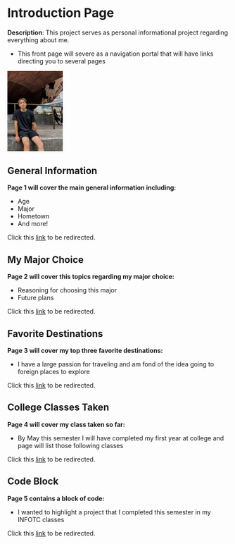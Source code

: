 # Introduction Page
**Description**: This project serves as personal informational project regarding everything about me.
* This front page will severe as a navigation portal that will have links directing you to several pages
<img src="FullSizeRender.jpg" width=25% height=25%>

## General Information
**Page 1 will cover the main general information including:**
* Age
* Major
* Hometown
* And more!

Click this [link](GEN-INFO.md) to be redirected.

## My Major Choice
**Page 2 will cover this topics regarding my major choice:**
* Reasoning for choosing this major
* Future plans 

Click this [link](MAJOR.md) to be redirected.

## Favorite Destinations
**Page 3 will cover my top three favorite destinations:**
* I have a large passion for traveling and am fond of the idea going to foreign places to explore

Click this [link](FAV-DEST.md) to be redirected.

## College Classes Taken
**Page 4 will cover my class taken so far:**
* By May this semester I will have completed my first year at college and page will list those following classes

Click this [link](CLASSES.md) to be redirected.

## Code Block
**Page 5 contains a block of code:**
* I wanted to highlight a project that I completed this semester in my INFOTC classes

Click this [link](CLASSES.md) to be redirected.
